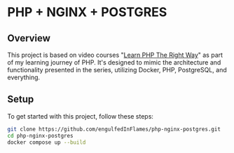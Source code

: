 # PHP + NGINX + POSTGRES

## Overview

This project is based on video courses "[Learn PHP The Right Way](https://www.youtube.com/watch?v=sVbEyFZKgqk&list=PLr3d3QYzkw2xabQRUpcZ_IBk9W50M9pe-)" as part of my learning journey of PHP. It's designed to mimic the architecture and functionality presented in the series, utilizing Docker, PHP, PostgreSQL, and everything.

## Setup

To get started with this project, follow these steps:

```sh
git clone https://github.com/engulfedInFlames/php-nginx-postgres.git
cd php-nginx-postgres
docker compose up --build
```
